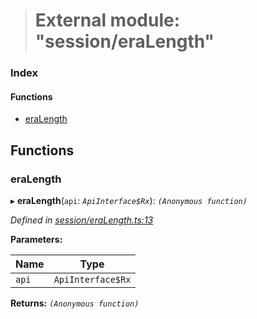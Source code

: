 > # External module: "session/eraLength"

### Index

#### Functions

* [eraLength](_session_eralength_.md#eralength)

## Functions

###  eraLength

▸ **eraLength**(`api`: *`ApiInterface$Rx`*): *`(Anonymous function)`*

*Defined in [session/eraLength.ts:13](https://github.com/polkadot-js/api/blob/7229a5f/packages/api-derive/src/session/eraLength.ts#L13)*

**Parameters:**

Name | Type |
------ | ------ |
`api` | `ApiInterface$Rx` |

**Returns:** *`(Anonymous function)`*
